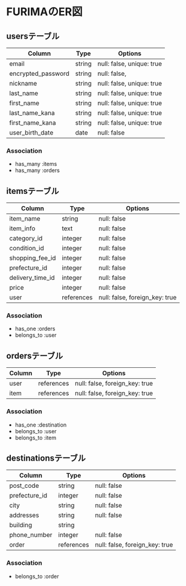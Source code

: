 # FURIMAのER図

## usersテーブル

| Column             | Type   | Options                   |
| ------------------ | ------ | ------------------------- |
| email              | string | null: false, unique: true |
| encrypted_password | string | null: false,              |
| nickname           | string | null: false, unique: true |
| last_name          | string | null: false, unique: true |
| first_name         | string | null: false, unique: true |
| last_name_kana     | string | null: false, unique: true |
| first_name_kana    | string | null: false, unique: true |
| user_birth_date    | date   | null: false               |

### Association

- has_many :items
- has_many :orders


## itemsテーブル

| Column           | Type       | Options                        |
| ---------------- | ---------- | ------------------------------ |
| item_name        | string     | null: false                    |
| item_info        | text       | null: false                    |
| category_id      | integer    | null: false                    |
| condition_id     | integer    | null: false                    |
| shopping_fee_id  | integer    | null: false                    |
| prefecture_id    | integer    | null: false                    |
| delivery_time_id | integer    | null: false                    |
| price            | integer    | null: false                    |
| user             | references | null: false, foreign_key: true |

### Association

- has_one :orders
- belongs_to :user


## ordersテーブル

| Column | Type       | Options                        |
| ------ | ---------- | ------------------------------ |
| user   | references | null: false, foreign_key: true |
| item   | references | null: false, foreign_key: true |

### Association

- has_one :destination
- belongs_to :user
- belongs_to :item


## destinationsテーブル

| Column        | Type       | Options                        |
| ------------- | ---------- | ------------------------------ |
| post_code     | string     | null: false                    |
| prefecture_id | integer    | null: false                    |
| city          | string     | null: false                    |
| addresses     | string     | null: false                    |
| building      | string     |                                |
| phone_number  | integer    | null: false                    |
| order         | references | null: false, foreign_key: true |


### Association

- belongs_to :order